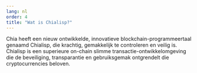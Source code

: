 ```yaml
---
lang: nl
order: 4
title: "Wat is Chialisp?"
---
```

Chia heeft een nieuw ontwikkelde, innovatieve blockchain-programmeertaal genaamd Chialisp, die krachtig, gemakkelijk te controleren en veilig is. Chialisp is een superieure on-chain slimme transactie-ontwikkelomgeving die de beveiliging, transparantie en gebruiksgemak ontgrendelt die cryptocurrencies beloven.
 
